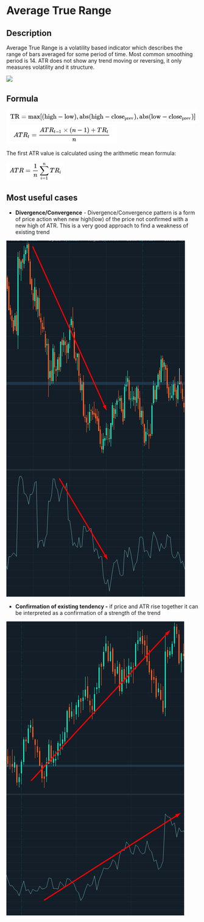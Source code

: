 # Average True Range

## Description&#x20;

Average True Range is a volatility based indicator which describes the range of  bars averaged for some period of time. Most common smoothing period is 14. ATR does not show any trend moving or reversing, it only measures volatility and it structure.

![](<../../../../.gitbook/assets/screenshot\_3 (2).png>)

## Formula

<div align="left">

<img src="../../../../.gitbook/assets/image (45).png" alt="">

</div>

<div align="left">

<img src="../../../../.gitbook/assets/image (7) (1).png" alt="">

</div>

&#x20;The first ATR value is calculated using the arithmetic mean formula:

<div align="left">

<img src="../../../../.gitbook/assets/image (40).png" alt="">

</div>

## Most useful cases

* **Divergence/Convergence** - Divergence/Convergence pattern is a form of price action when new high(low) of the price not confirmed with a new high of  ATR. This is a very good approach to find a weakness of existing trend

![](<../../../../.gitbook/assets/image (31).png>)

* **Confirmation of existing tendency -** if price and ATR rise together it can be interpreted as a confirmation of a strength of the trend

![](<../../../../.gitbook/assets/image (37).png>)

